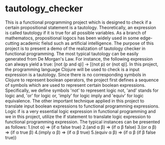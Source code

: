 # tautology_checker
This is a functional programming project which is designed to check if a certain propositional statement is a tautology. Theoretically, an expression is called tautology if it is true for all possible variables. As a branch of mathematocs, propositional logocs has been widely used in some edge-cutting academic fielsd such as artificial intelligence. 
The purpose of this project is to present a demo of the realization of tautology checker in functional programming. The most typical tautology can be easily generated from De Morgan's Law. For instance, the following expression can always yield a true: [not (p and q)] -> [(not p) or (not q)].
In this project, the programming language Clojure will be used to check is a input expression is a tautology. Since there is no corresponding symbols in Clojure to represent boolean operators, the project first defines a sequence of symbols which are used to represent certain boolean expressions. Specifically, we define symbols 'not' to represent logic not, 'and' stands for logic and, 'or' for logic or, 'imply' for logic imply and 'equiv' for logic equivalence. 
The other important technique applied in this project to translate input boolean expressions to functional programming expressions. Logic if is a very essential logic expression in functional programming and we in this project, utilize the if statement to translate logic expression to functional programming expression. The typical instances can be presented as follows:
1.(not α) ⇒ (if α false true)
2.(and α β) ⇒ (if α β false)
3.(or α β) ⇒ (if α true β)
4.(imply α β) ⇒ (if α β true)
5.(equiv α β) ⇒ (if α β (if β false true))

